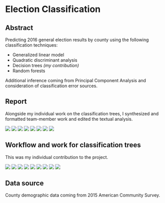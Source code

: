 # Election Classification

## Abstract
Predicting 2016 general election results by county using the following classification techniques: 
* Generalized linear model
* Quadratic discriminant analysis
* Decision trees *(my contribution)*
* Random forests

Additional inference coming from Principal Component Analysis and consideration of classification error sources.

## Report

Alongside my individual work on the classification trees, I synthesized and formatted team-member work and edited the textual analysis.

<img src="https://github.com/davidbrackbill/Election-Classification/blob/main/data/rm_images/Report-1.png?raw=true"/>
<img src="https://github.com/davidbrackbill/Election-Classification/blob/main/data/rm_images/Report-2.png?raw=true"/>
<img src="https://github.com/davidbrackbill/Election-Classification/blob/main/data/rm_images/Report-3.png?raw=true"/>
<img src="https://github.com/davidbrackbill/Election-Classification/blob/main/data/rm_images/Report-4.png?raw=true"/>
<img src="https://github.com/davidbrackbill/Election-Classification/blob/main/data/rm_images/Report-5.png?raw=true"/>
<img src="https://github.com/davidbrackbill/Election-Classification/blob/main/data/rm_images/Report-6.png?raw=true"/>
<img src="https://github.com/davidbrackbill/Election-Classification/blob/main/data/rm_images/Report-7.png?raw=true"/>
<img src="https://github.com/davidbrackbill/Election-Classification/blob/main/data/rm_images/Report-8.png?raw=true"/>

## Workflow and work for classification trees

This was my individual contribution to the project.

<img src="https://github.com/davidbrackbill/Election-Classification/blob/main/data/rm_images/Trees-0.jpg?raw=true"/>
<img src="https://github.com/davidbrackbill/Election-Classification/blob/main/data/rm_images/Trees-1.png?raw=true"/>
<img src="https://github.com/davidbrackbill/Election-Classification/blob/main/data/rm_images/Trees-2.png?raw=true"/>
<img src="https://github.com/davidbrackbill/Election-Classification/blob/main/data/rm_images/Trees-3.png?raw=true"/>
<img src="https://github.com/davidbrackbill/Election-Classification/blob/main/data/rm_images/Trees-4.png?raw=true"/>
<img src="https://github.com/davidbrackbill/Election-Classification/blob/main/data/rm_images/Trees-5.png?raw=true"/>
<img src="https://github.com/davidbrackbill/Election-Classification/blob/main/data/rm_images/Trees-6.png?raw=true"/>
<img src="https://github.com/davidbrackbill/Election-Classification/blob/main/data/rm_images/Trees-7.png?raw=true"/>
<img src="https://github.com/davidbrackbill/Election-Classification/blob/main/data/rm_images/Trees-8.png?raw=true"/>

## Data source

County demographic data coming from 2015 American Community Survey.
